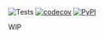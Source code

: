 ![Tests](https://github.com/Accelize/starlette_aws_lambda_api_client/workflows/tests/badge.svg)
[![codecov](https://codecov.io/gh/Accelize/starlette_aws_lambda_api_client/branch/main/graph/badge.svg)](https://codecov.io/gh/Accelize/starlette_aws_lambda_api_client)
[![PyPI](https://img.shields.io/pypi/v/starlette_aws_lambda_api_client.svg)](https://pypi.org/project/starlette_aws_lambda_api_client)

WIP
